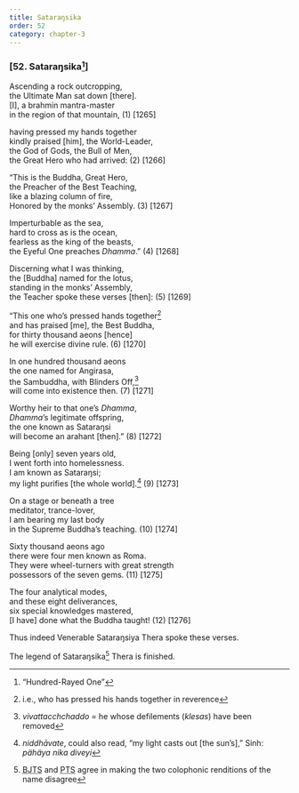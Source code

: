 ```yaml
---
title: Sataraŋsika
order: 52
category: chapter-3
---
```


### \[52. Sataraŋsika[^1]\]

Ascending a rock outcropping,  
the Ultimate Man sat down \[there\].  
\[I\], a brahmin mantra-master  
in the region of that mountain, (1) \[1265\]

having pressed my hands together  
kindly praised \[him\], the World-Leader,  
the God of Gods, the Bull of Men,  
the Great Hero who had arrived: (2) \[1266\]

“This is the Buddha, Great Hero,  
the Preacher of the Best Teaching,  
like a blazing column of fire,  
Honored by the monks’ Assembly. (3) \[1267\]

Imperturbable as the sea,  
hard to cross as is the ocean,  
fearless as the king of the beasts,  
the Eyeful One preaches *Dhamma*.” (4) \[1268\]

Discerning what I was thinking,  
the \[Buddha\] named for the lotus,  
standing in the monks’ Assembly,  
the Teacher spoke these verses \[then\]: (5) \[1269\]

“This one who’s pressed hands together[^2]  
and has praised \[me\], the Best Buddha,  
for thirty thousand aeons \[hence\]  
he will exercise divine rule. (6) \[1270\]

In one hundred thousand aeons  
the one named for Angirasa,  
the Sambuddha, with Blinders Off,[^3]  
will come into existence then. (7) \[1271\]

Worthy heir to that one’s *Dhamma*,  
*Dhamma*’s legitimate offspring,  
the one known as Sataraŋsi  
will become an arahant \[then\].” (8) \[1272\]

Being \[only\] seven years old,  
I went forth into homelessness.  
I am known as Sataraŋsi;  
my light purifies \[the whole world\].[^4] (9) \[1273\]

On a stage or beneath a tree  
meditator, trance-lover,  
I am bearing my last body  
in the Supreme Buddha’s teaching. (10) \[1274\]

Sixty thousand aeons ago  
there were four men known as Roma.  
They were wheel-turners with great strength  
possessors of the seven gems. (11) \[1275\]

The four analytical modes,  
and these eight deliverances,  
six special knowledges mastered,  
\[I have\] done what the Buddha taught! (12) \[1276\]

Thus indeed Venerable Sataraŋsiya Thera spoke these verses.

The legend of Sataraŋsika[^5] Thera is finished.

[^1]: “Hundred-Rayed One”

[^2]: i.e., who has pressed his hands together in reverence

[^3]: *vivatta<span class="diacritics" data-state="on">c</span><span class="no-diacritics" data-state="off">ch</span>chaddo* = he whose defilements (*klesas*) have been removed

[^4]: *niddhāvate*, could also read, “my light casts out \[the sun’s\],” Sinh: *pähäya nika diveyi*

[^5]: <abbr title="Buddha Jayanthi Tripitaka Series">BJTS</abbr> and <abbr title="Pali Text Society">PTS</abbr> agree in making the two colophonic renditions of the name disagree
